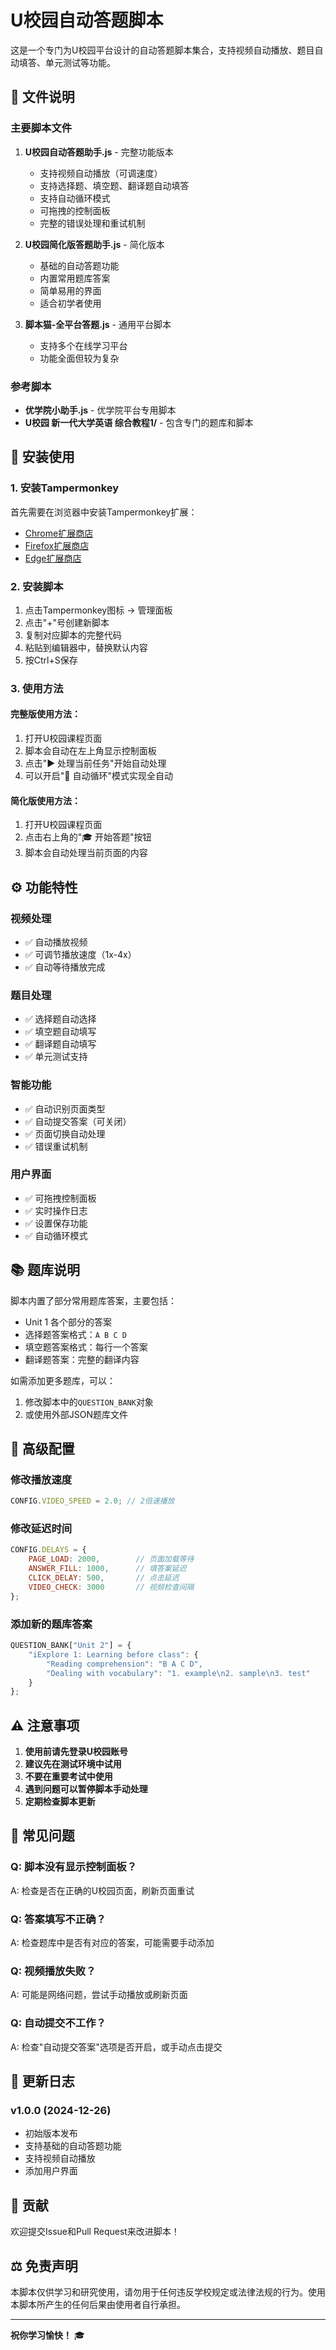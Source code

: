 # U校园自动答题脚本

这是一个专门为U校园平台设计的自动答题脚本集合，支持视频自动播放、题目自动填答、单元测试等功能。

## 📁 文件说明

### 主要脚本文件

1. **U校园自动答题助手.js** - 完整功能版本
   - 支持视频自动播放（可调速度）
   - 支持选择题、填空题、翻译题自动填答
   - 支持自动循环模式
   - 可拖拽的控制面板
   - 完整的错误处理和重试机制

2. **U校园简化版答题助手.js** - 简化版本
   - 基础的自动答题功能
   - 内置常用题库答案
   - 简单易用的界面
   - 适合初学者使用

3. **脚本猫-全平台答题.js** - 通用平台脚本
   - 支持多个在线学习平台
   - 功能全面但较为复杂

### 参考脚本

- **优学院小助手.js** - 优学院平台专用脚本
- **U校园 新一代大学英语 综合教程1/** - 包含专门的题库和脚本

## 🚀 安装使用

### 1. 安装Tampermonkey

首先需要在浏览器中安装Tampermonkey扩展：
- [Chrome扩展商店](https://chrome.google.com/webstore/detail/tampermonkey/dhdgffkkebhmkfjojejmpbldmpobfkfo)
- [Firefox扩展商店](https://addons.mozilla.org/en-US/firefox/addon/tampermonkey/)
- [Edge扩展商店](https://microsoftedge.microsoft.com/addons/detail/tampermonkey/iikmkjmpaadaobahmlepeloendndfphd)

### 2. 安装脚本

1. 点击Tampermonkey图标 → 管理面板
2. 点击"+"号创建新脚本
3. 复制对应脚本的完整代码
4. 粘贴到编辑器中，替换默认内容
5. 按Ctrl+S保存

### 3. 使用方法

#### 完整版使用方法：
1. 打开U校园课程页面
2. 脚本会自动在左上角显示控制面板
3. 点击"▶️ 处理当前任务"开始自动处理
4. 可以开启"🔄 自动循环"模式实现全自动

#### 简化版使用方法：
1. 打开U校园课程页面
2. 点击右上角的"🎓 开始答题"按钮
3. 脚本会自动处理当前页面的内容

## ⚙️ 功能特性

### 视频处理
- ✅ 自动播放视频
- ✅ 可调节播放速度（1x-4x）
- ✅ 自动等待播放完成

### 题目处理
- ✅ 选择题自动选择
- ✅ 填空题自动填写
- ✅ 翻译题自动填写
- ✅ 单元测试支持

### 智能功能
- ✅ 自动识别页面类型
- ✅ 自动提交答案（可关闭）
- ✅ 页面切换自动处理
- ✅ 错误重试机制

### 用户界面
- ✅ 可拖拽控制面板
- ✅ 实时操作日志
- ✅ 设置保存功能
- ✅ 自动循环模式

## 📚 题库说明

脚本内置了部分常用题库答案，主要包括：

- Unit 1 各个部分的答案
- 选择题答案格式：`A B C D`
- 填空题答案格式：每行一个答案
- 翻译题答案：完整的翻译内容

如需添加更多题库，可以：
1. 修改脚本中的`QUESTION_BANK`对象
2. 或使用外部JSON题库文件

## 🔧 高级配置

### 修改播放速度
```javascript
CONFIG.VIDEO_SPEED = 2.0; // 2倍速播放
```

### 修改延迟时间
```javascript
CONFIG.DELAYS = {
    PAGE_LOAD: 2000,        // 页面加载等待
    ANSWER_FILL: 1000,      // 填答案延迟
    CLICK_DELAY: 500,       // 点击延迟
    VIDEO_CHECK: 3000       // 视频检查间隔
};
```

### 添加新的题库答案
```javascript
QUESTION_BANK["Unit 2"] = {
    "iExplore 1: Learning before class": {
        "Reading comprehension": "B A C D",
        "Dealing with vocabulary": "1. example\n2. sample\n3. test"
    }
};
```

## ⚠️ 注意事项

1. **使用前请先登录U校园账号**
2. **建议先在测试环境中试用**
3. **不要在重要考试中使用**
4. **遇到问题可以暂停脚本手动处理**
5. **定期检查脚本更新**

## 🐛 常见问题

### Q: 脚本没有显示控制面板？
A: 检查是否在正确的U校园页面，刷新页面重试

### Q: 答案填写不正确？
A: 检查题库中是否有对应的答案，可能需要手动添加

### Q: 视频播放失败？
A: 可能是网络问题，尝试手动播放或刷新页面

### Q: 自动提交不工作？
A: 检查"自动提交答案"选项是否开启，或手动点击提交

## 📝 更新日志

### v1.0.0 (2024-12-26)
- 初始版本发布
- 支持基础的自动答题功能
- 支持视频自动播放
- 添加用户界面

## 🤝 贡献

欢迎提交Issue和Pull Request来改进脚本！

## ⚖️ 免责声明

本脚本仅供学习和研究使用，请勿用于任何违反学校规定或法律法规的行为。使用本脚本所产生的任何后果由使用者自行承担。

---

**祝你学习愉快！** 🎓
